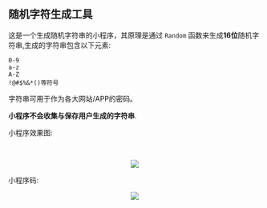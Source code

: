 ## 随机字符生成工具  



这是一个生成随机字符串的小程序，其原理是通过 `Random` 函数来生成**16位**随机字符串,生成的字符串包含以下元素:  

```properties
0-9
a-z
A-Z
!@#$%&*()等符号
```

字符串可用于作为各大网站/APP的密码。

**小程序不会收集与保存用户生成的字符串**.  

小程序效果图:  
    
​    
<center>
<img src="https://upload-images.jianshu.io/upload_images/4412479-9cf7a0551746c8fa.gif?imageMogr2/auto-orient/strip" />
</center>

小程序码:  

<center>

<img src="https://upload-images.jianshu.io/upload_images/4412479-9a3aa4ae0c050388.jpg?imageMogr2/auto-orient/strip%7CimageView2/2/w/1240" />

</center>


